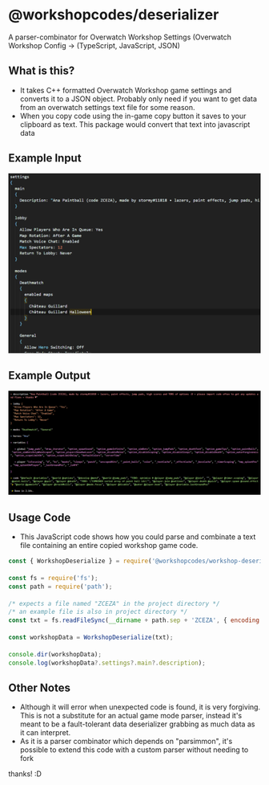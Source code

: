 # @workshopcodes/deserializer
A parser-combinator for Overwatch Workshop Settings (Overwatch Workshop Config -> (TypeScript, JavaScript, JSON)

## What is this?
* It takes C++ formatted Overwatch Workshop game settings and converts it to a JSON object. Probably only need if you want to get data from an overwatch settings text file for some reason.
* When you copy code using the in-game copy button it saves to your clipboard as text. This package would convert that text into javascript data

## Example Input
![](input.png)

## Example Output
![](output.png)

## Usage Code
* This JavaScript code shows how you could parse and combinate a text file containing an entire copied workshop game code. 
```javascript
const { WorkshopDeserialize } = require('@workshopcodes/workshop-deserializer')

const fs = require('fs');
const path = require('path');

/* expects a file named "ZCEZA" in the project directory */
/* an example file is also in project directory */
const txt = fs.readFileSync(__dirname + path.sep + 'ZCEZA', { encoding: 'utf-8' });

const workshopData = WorkshopDeserialize(txt);

console.dir(workshopData);
console.log(workshopData?.settings?.main?.description);
```


## Other Notes
* Although it will error when unexpected code is found, it is very forgiving. This is not a substitute for an actual game mode parser, instead it's meant to be a fault-tolerant data deserializer grabbing as much data as it can interpret.
* As it is a parser combinator which depends on "parsimmon", it's possible to extend this code with a custom parser without needing to fork

thanks! :D
